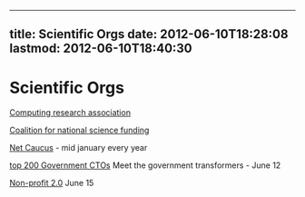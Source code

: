 
---
title: Scientific Orgs
date: 2012-06-10T18:28:08
lastmod: 2012-06-10T18:40:30
---
Scientific Orgs
===============

[Computing research association](http://www.cra.org/events/)

[Coalition for national science funding](http://www.cnsfweb.org/)

[Net Caucus](http://www.netcaucus.org/conference/) - mid january every
year

[top 200 Government
CTOs](http://googleinnovation-es1.eventbrite.com/?srnk=18) Meet the
government transformers - June 12

[Non-profit 2.0](http://nonprofit20conf-es1.eventbrite.com/?srnk=12)
June 15
